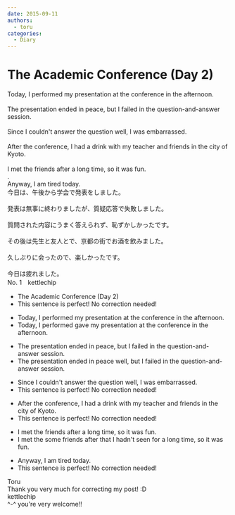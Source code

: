 ```yaml
---
date: 2015-09-11
authors:
  - toru
categories:
  - Diary
---
```


<h1 id="subject_show">The Academic Conference (Day 2)</h1>
<div class="date" hidden>Sep 11, 2015 23:52</div>
<div id="post"><div id="body_show_ori">
Today, I performed my presentation at the conference in the afternoon.<br/><br/>The presentation ended in peace, but I failed in the question-and-answer session.<br/><br/>Since I couldn't answer the question well, I was embarrassed.<br/><br/>After the conference, I had a drink with my teacher and friends in the city of Kyoto.<br/><br/>I met the friends after a long time, so it was fun.<br/>.<br/>Anyway, I am tired today.
</div></div>

<!-- more -->

<div id="post_ja"><div id="body_show_mo">
今日は、午後から学会で発表をしました。<br/><br/>発表は無事に終わりましたが、質疑応答で失敗しました。<br/><br/>質問された内容にうまく答えられず、恥ずかしかったです。<br/><br/>その後は先生と友人とで、京都の街でお酒を飲みました。<br/><br/>久しぶりに会ったので、楽しかったです。<br/><br/>今日は疲れました。
</div></div>
<div id="block"><div class="first_name"> No. 1　<span class="just_name">kettlechip</span></div><div id="block2">
<ul class="correction_field">
<li class="incorrect">The Academic Conference (Day 2)</li>
<li class="corrected perfect">This sentence is perfect! No correction needed!</li>
</ul>
<ul class="correction_field">
<li class="incorrect">Today, I performed my presentation at the conference in the afternoon.</li>
<li class="corrected correct">
Today, I <span class="sline"><span class="f_red">performed</span></span> <span class="f_blue">gave</span> my presentation at the conference in the afternoon.
</li>
</ul>
<ul class="correction_field">
<li class="incorrect">The presentation ended in peace, but I failed in the question-and-answer session.</li>
<li class="corrected correct">
The presentation ended <span class="sline"><span class="f_red">in peace</span></span> <span class="f_blue">well</span>, but I failed in the question-and-answer session.
</li>
</ul>
<ul class="correction_field">
<li class="incorrect">Since I couldn't answer the question well, I was embarrassed.</li>
<li class="corrected perfect">This sentence is perfect! No correction needed!</li>
</ul>
<ul class="correction_field">
<li class="incorrect">After the conference, I had a drink with my teacher and friends in the city of Kyoto.</li>
<li class="corrected perfect">This sentence is perfect! No correction needed!</li>
</ul>
<ul class="correction_field">
<li class="incorrect">I met the friends after a long time, so it was fun.</li>
<li class="corrected correct">
I met <span class="sline"><span class="f_red">the</span></span> <span class="f_blue">some</span> friends <span class="sline"><span class="f_red">after</span></span> <span class="f_blue">that I hadn't seen for</span> a long time, so it was fun.
</li>
</ul>
<ul class="correction_field">
<li class="incorrect">Anyway, I am tired today.</li>
<li class="corrected perfect">This sentence is perfect! No correction needed!</li>
</ul>
</div><div class="name"><span class="just_name">Toru</span><br>
Thank you very much for correcting my post! :D
</div>
<div class="name"><span class="just_name">kettlechip</span><br>
^-^ you're very welcome!!
</div>
</div>
